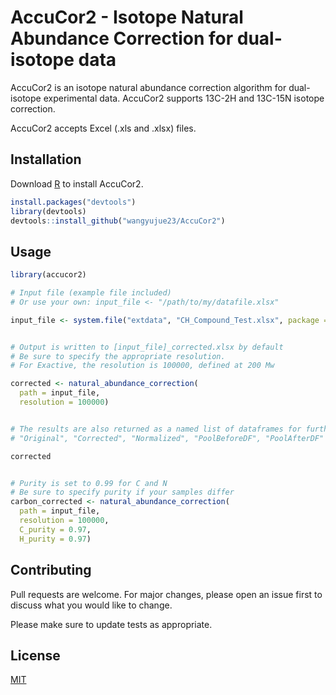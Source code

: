 # AccuCor2 - Isotope Natural Abundance Correction for dual-isotope data

AccuCor2 is an isotope natural abundance correction algorithm for dual-isotope experimental data. AccuCor2 supports 13C-2H and 13C-15N isotope correction.

AccuCor2 accepts Excel (.xls and .xlsx) files.

## Installation

Download [R](https://www.r-project.org/) to install AccuCor2.

```R
install.packages("devtools")
library(devtools)
devtools::install_github("wangyujue23/AccuCor2")
```

## Usage

```R
library(accucor2)

# Input file (example file included)
# Or use your own: input_file <- "/path/to/my/datafile.xlsx"

input_file <- system.file("extdata", "CH_Compound_Test.xlsx", package = "accucor2")


# Output is written to [input_file]_corrected.xlsx by default
# Be sure to specify the appropriate resolution.
# For Exactive, the resolution is 100000, defined at 200 Mw

corrected <- natural_abundance_correction(
  path = input_file,
  resolution = 100000)


# The results are also returned as a named list of dataframes for further processing in R
# "Original", "Corrected", "Normalized", "PoolBeforeDF", "PoolAfterDF"

corrected


# Purity is set to 0.99 for C and N
# Be sure to specify purity if your samples differ
carbon_corrected <- natural_abundance_correction(
  path = input_file,
  resolution = 100000,
  C_purity = 0.97, 
  H_purity = 0.97)

```

## Contributing
Pull requests are welcome. For major changes, please open an issue first to discuss what you would like to change.

Please make sure to update tests as appropriate.

## License
[MIT](https://choosealicense.com/licenses/mit/)
